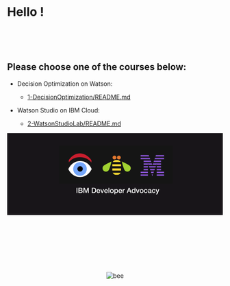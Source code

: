 # Hello !
    

<br>
<br>
<br>

## Please choose one of the courses below:


     
+ Decision Optimization on Watson:
  + [1-DecisionOptimization/README.md](1-DecisionOptimizationWorkshop/README.md)

+ Watson Studio on IBM Cloud:    
  + [2-WatsonStudioLab/README.md](2-WatsonStudioWorkshop/README.md)    


![w5-2](/images/w5-2.png)


<!--
<p style="text-align:center;"><img src="https://ertogrul.github.io/images/w5-3.gif"
     alt="bee" /></p>
 -->


<br>
<br>
<br>
<br>
<br>
<br>




<p align="center">
<img src="https://ertogrul.github.io/images/w5-3.gif" alt="bee"/>
</p>